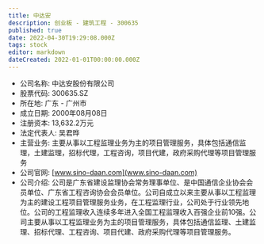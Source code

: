 ```yaml
---
title: 中达安
description: 创业板 - 建筑工程 - 300635
published: true
date: 2022-04-30T19:29:08.000Z
tags: stock
editor: markdown
dateCreated: 2022-01-01T00:00:00.000Z
---
```


- 公司名称: 中达安股份有限公司
- 股票代码: 300635.SZ
- 所在地: 广东 - 广州市
- 成立日期: 2000年08月08日
- 注册资本: 13,632.2万元
- 法定代表人: 吴君晔
- 主营业务: 主要从事以工程监理业务为主的项目管理服务，具体包括通信监理，土建监理，招标代理，工程咨询，项目代建，政府采购代理等项目管理服务
- 公司官网: [www.sino-daan.com](www.sino-daan.com)
- 公司介绍: 公司是广东省建设监理协会常务理事单位、是中国通信企业协会会员单位、广东省工程咨询协会会员单位。公司自成立以来主要从事以工程监理为主的建设工程项目管理服务业务，在工程监理行业，公司处于行业领先地位。公司的工程监理收入连续多年进入全国工程监理收入百强企业前10强。公司主要从事以工程监理业务为主的项目管理服务，具体包括通信监理、土建监理、招标代理、工程咨询、项目代建、政府采购代理等项目管理服务。


